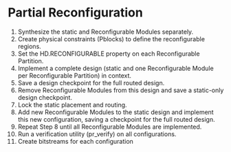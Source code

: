 Partial Reconfiguration
=======================

1.  Synthesize the static and Reconfigurable Modules separately.
2.  Create physical constraints (Pblocks) to define the reconfigurable regions.
3.  Set the HD.RECONFIGURABLE property on each Reconfigurable Partition.
4.  Implement a complete design (static and one Reconfigurable Module per Reconfigurable Partition) in context.
5.  Save a design checkpoint for the full routed design.
6.  Remove Reconfigurable Modules from this design and save a static-only design checkpoint. 
7.  Lock the static placement and routing.
8.  Add new Reconfigurable Modules to the static design and implement this new configuration, saving a checkpoint for the full routed design.
9.  Repeat Step 8 until all Reconfigurable Modules are implemented.
10. Run a verification utility (pr_verify) on all configurations.
11. Create bitstreams for each configuration
